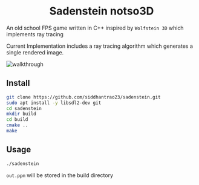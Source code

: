 <h1 align="center">Sadenstein notso3D</h1>
<p>
</p>

An old school FPS game written in C++ inspired by `Wolfstein 3D` which implements ray tracing


Current Implementation includes a ray tracing algorithm which generates a single rendered image.  

![walkthrough](res/walkthrough.gif)

## Install

```sh
git clone https://github.com/siddhantrao23/sadenstein.git
sudo apt install -y libsdl2-dev git
cd sadenstein
mkdir build
cd build
cmake ..
make
```

## Usage

```sh
./sadenstein
```
`out.ppm` will be stored in the build directory
